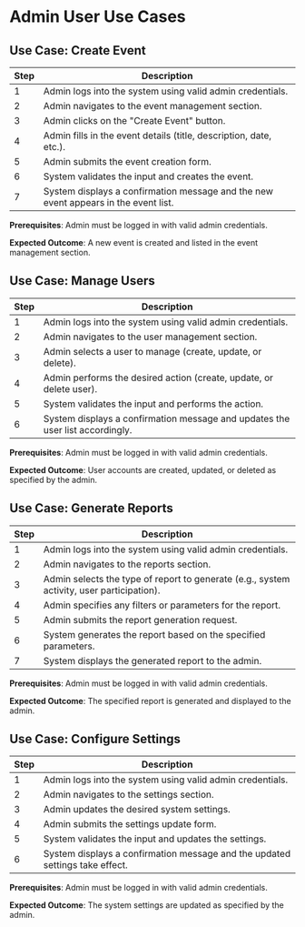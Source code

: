 # Admin User Use Cases

## Use Case: Create Event

| Step | Description |
|------|-------------|
| 1    | Admin logs into the system using valid admin credentials. |
| 2    | Admin navigates to the event management section. |
| 3    | Admin clicks on the "Create Event" button. |
| 4    | Admin fills in the event details (title, description, date, etc.). |
| 5    | Admin submits the event creation form. |
| 6    | System validates the input and creates the event. |
| 7    | System displays a confirmation message and the new event appears in the event list. |

**Prerequisites**: Admin must be logged in with valid admin credentials.

**Expected Outcome**: A new event is created and listed in the event management section.

## Use Case: Manage Users

| Step | Description |
|------|-------------|
| 1    | Admin logs into the system using valid admin credentials. |
| 2    | Admin navigates to the user management section. |
| 3    | Admin selects a user to manage (create, update, or delete). |
| 4    | Admin performs the desired action (create, update, or delete user). |
| 5    | System validates the input and performs the action. |
| 6    | System displays a confirmation message and updates the user list accordingly. |

**Prerequisites**: Admin must be logged in with valid admin credentials.

**Expected Outcome**: User accounts are created, updated, or deleted as specified by the admin.

## Use Case: Generate Reports

| Step | Description |
|------|-------------|
| 1    | Admin logs into the system using valid admin credentials. |
| 2    | Admin navigates to the reports section. |
| 3    | Admin selects the type of report to generate (e.g., system activity, user participation). |
| 4    | Admin specifies any filters or parameters for the report. |
| 5    | Admin submits the report generation request. |
| 6    | System generates the report based on the specified parameters. |
| 7    | System displays the generated report to the admin. |

**Prerequisites**: Admin must be logged in with valid admin credentials.

**Expected Outcome**: The specified report is generated and displayed to the admin.

## Use Case: Configure Settings

| Step | Description |
|------|-------------|
| 1    | Admin logs into the system using valid admin credentials. |
| 2    | Admin navigates to the settings section. |
| 3    | Admin updates the desired system settings. |
| 4    | Admin submits the settings update form. |
| 5    | System validates the input and updates the settings. |
| 6    | System displays a confirmation message and the updated settings take effect. |

**Prerequisites**: Admin must be logged in with valid admin credentials.

**Expected Outcome**: The system settings are updated as specified by the admin.
